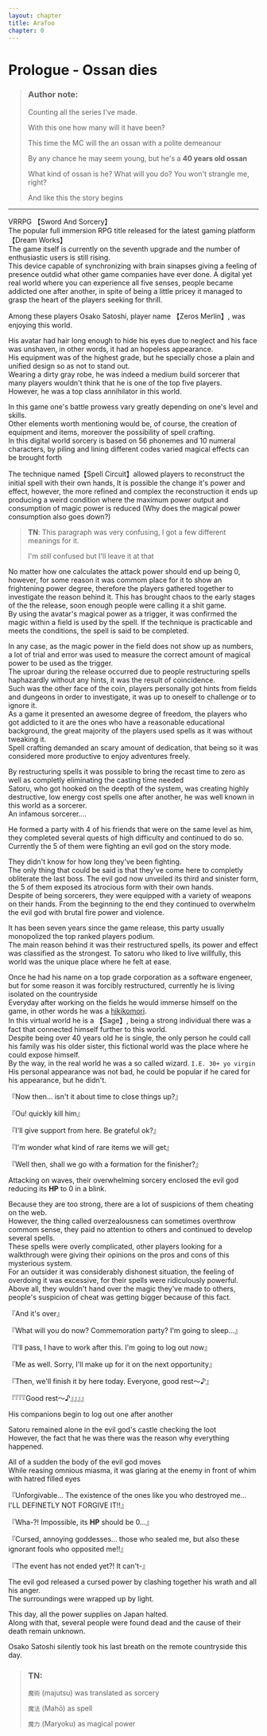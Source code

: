 ```yaml
---
layout: chapter
title: Arafoo
chapter: 0
---
```


# Prologue - Ossan dies

> ### Author note:
>
>Counting all the series I've made.
>
>With this one how many will it have been?
>
>This time the MC will the an ossan with a polite demeanour
>
>By any chance he may seem young, but he's a **40 years old ossan**
>
>What kind of ossan is he? What will you do? You won't strangle me, right?
>
>And like this the story begins

---

VRRPG 【Sword And Sorcery】  
The popular full immersion RPG title released for the latest gaming platform【Dream Works】  
The game itself is currently on the seventh upgrade and the number of enthusiastic users is still rising.  
This device capable of synchronizing with brain sinapses giving a feeling of presence outdid what other game companies have ever done. A digital yet real world where you can experience all five senses, people became addicted one after another, in spite of being a little pricey it managed to grasp the heart of the players seeking for thrill.

Among these players Osako Satoshi, player name 【Zeros Merlin】, was enjoying this world.

His avatar had hair long enough to hide his eyes due to neglect and his face was unshaven, in other words, it had an hopeless appearance.  
His equipment was of the highest grade, but he specially chose a plain and unified design so as not to stand out.  
Wearing a dirty gray robe, he was indeed a medium build sorcerer that many players wouldn't think that he is one of the top five players.  
However, he was a top class annihilator in this world.

In this game one's battle prowess vary greatly depending on one's level and skills.  
Other elements worth mentioning would be, of course, the creation of equipment and items, moreover the possibility of spell crafting.  
In this digital world sorcery is based on 56 phonemes and 10 numeral characters, by piling and lining different codes varied magical effects can be brought forth

The technique named【Spell Circuit】allowed players to reconstruct the initial spell with their own hands, It is possible the change it's power and effect, however, the more refined and complex the reconstruction it ends up producing a weird condition where the maximum power output and consumption of magic power is reduced (Why does the magical power consumption also goes down?)  

> **TN**: This paragraph was very confusing, I got a few different meanings for it.
> 
> I'm *still* confused but I'll leave it at that

No matter how one calculates the attack power should end up being 0, however, for some reason it was commom place for it to show an frightening power degree, therefore the players gathered together to investigate the reason behind it. This has brought chaos to the early stages of the the release, soon enough people were calling it a shit game.  
By using the avatar's magical power as a trigger, it was confirmed the magic within a field is used by the spell. If the technique is practicable and meets the conditions, the spell is said to be completed.

In any case, as the magic power in the field does not show up as numbers, a lot of trial and error was used to measure the correct amount of magical power to be used as the trigger.  
The uproar during the release occurred due to people restructuring spells haphazardly without any hints, it was the result of coincidence.  
Such was the other face of the coin, players personally got hints from fields and dungeons in order to investigate, it was up to oneself to challenge or to ignore it.  
As a game it presented an awesome degree of freedom, the players who got addicted to it are the ones who have a reasonable educational background, the great majority of the players used spells as it was without tweaking it.  
Spell crafting demanded an scary amount of dedication, that being so it was considered more productive to enjoy adventures freely. 

By restructuring spells it was possible to bring the recast time to zero as well as completly eliminating the casting time needed  
Satoru, who got hooked on the deepth of the system, was creating highly destructive, low energy cost spells one after another, he was well known in this world as a sorcerer.  
An infamous sorcerer....

He formed a party with 4 of his friends that were on the same level as him, they completed several quests of high difficulty and continued to do so.  
Currently the 5 of them were fighting an evil god on the story mode.

They didn't know for how long they've been fighting.  
The only thing that could be said is that they've come here to completly obliterate the last boss.
The evil god now unveiled its third and sinister form, the 5 of them exposed its atrocious form with their own hands.  
Despite of being sorcerers, they were equipped with a variety of weapons on their hands. From the beginning to the end they continued to overwhelm the evil god with brutal fire power and violence.

It has been seven years since the game release, this party usually monopolized the top ranked players podium.  
The main reason behind it was their restructured spells, its power and effect was classified as the strongest. To satoru who liked to live willfully, this world was the unique place where he felt at ease.

Once he had his name on a top grade corporation as a software engeneer, but for some reason it was forcibly restructured, currently he is living isolated on the countryside  
Everyday after working on the fields he would immerse himself on the game, in other words he was a [hikikomori](https://en.wikipedia.org/wiki/Hikikomori).  
In this virtual world he is a 【Sage】, being a strong individual there was a fact that connected himself further to this world.  
Despite being over 40 years old he is single, the only person he could call his family was his older sister, this fictional world was the place where he could expose himself.  
By the way, in the real world he was a so called wizard. `I.E. 30+ yo virgin`  
His personal appearance was not bad, he could be popular if he cared for his appearance, but he didn't.

『Now then... isn't it about time to close things up?』

『Ou! quickly kill him』

『I'll give support from here. Be grateful ok?』

『I'm  wonder what kind of rare items we will get』

『Well then, shall we go with a formation for the finisher?』

Attacking on waves, their overwhelming sorcery enclosed the evil god reducing its **HP** to 0 in a blink.

Because they are too strong, there are a lot of suspicions of them cheating on the web.  
However, the thing called overzealousness can sometimes overthrow commom sense, they paid no attention to others and continued to develop several spells.  
These spells were overly complicated, other players looking for a walkthrough were giving their opinions on the pros and cons of this mysterious system.  
For an outsider it was considerably dishonest situation, the feeling of overdoing it was excessive, for their spells were ridiculously powerful.  
Above all, they wouldn't hand over the magic they've made to others, people's suspicion of cheat was getting bigger because of this fact.

『And it's over』

『What will you do now? Commemoration party? I'm going to sleep...』

『I'll pass, I have to work after this. I'm going to log out now』

『Me as well. Sorry, I'll make up for it on the next opportunity』

『Then, we'll finish it by here today. Everyone, good rest～♪』

『『『『Good rest～♪』』』』

His companions begin to log out one after another

Satoru remained alone in the evil god's castle checking the loot  
However, the fact that he was there was the reason why everything happened.

All of a sudden the body of the evil god moves  
While reasing omnious miasma, it was glaring at the enemy in front of whim with hatred filled eyes

『Unforgivable... The existence of the ones like you who destroyed me... I'LL DEFINETLY NOT FORGIVE IT!!』

『Wha-?! Impossible, its **HP** should be 0...』

『Cursed, annoying goddesses... those who sealed me, but also these ignorant fools who opposited me!!』

『The event has not ended yet?! It can't-』

The evil god released a cursed power by clashing together his wrath and all his anger.  
The surroundings were wrapped up by light.

This day, all the power supplies on Japan halted.  
Along with that, several people were found dead and the cause of their death remain unknown.

Osako Satoshi silently took his last breath on the remote countryside this day.

> ### TN:
> `魔術` (majutsu) was translated as sorcery
>
> `魔法` (Mahō) as spell
>
> `魔力` (Maryoku) as magical power